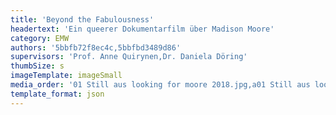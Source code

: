 ```yaml
---
title: 'Beyond the Fabulousness'
headertext: 'Ein queerer Dokumentarfilm über Madison Moore'
category: EMW
authors: '5bbfb72f8ec4c,5bbfbd3489d86'
supervisors: 'Prof. Anne Quirynen,Dr. Daniela Döring'
thumbSize: s
imageTemplate: imageSmall
media_order: '01 Still aus looking for moore 2018.jpg,a01 Still aus looking for moore 2018.jpg,02 Still aus looking for moore 2018.jpg,03 Still aus looking for moore 2018 Copyright Luke Carlisle.jpg,04 Filmplakat looking for moore 2018.jpg'
template_format: json
---
```


